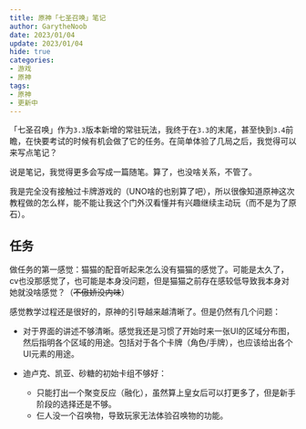 ```yaml
---
title: 原神「七圣召唤」笔记
author: GarytheNoob
date: 2023/01/04
update: 2023/01/04
hide: true
categories:
- 游戏
- 原神
tags:
- 原神
- 更新中
---
```


「七圣召唤」作为`3.3`版本新增的常驻玩法，我终于在`3.3`的末尾，甚至快到`3.4`前瞻，在快要考试的时候有机会做了它的任务。在简单体验了几局之后，我觉得可以来写点笔记？

<!-- more -->

说是笔记，我觉得更多会写成一篇随笔。算了，也没啥关系，不管了。

我是完全没有接触过卡牌游戏的（UNO啥的也别算了吧），所以很像知道原神这次教程做的怎么样，能不能让我这个门外汉看懂并有兴趣继续主动玩（而不是为了原石）。

## 任务

做任务的第一感觉：猫猫的配音听起来怎么没有猫猫的感觉了。可能是太久了，cv也没那感觉了，也可能是本身没问题，但是猫猫之前存在感较低导致我本身对她就没啥感觉？（~~不傲娇没内味~~）

感觉教学过程还是很好的，原神的引导越来越清晰了。但是仍然有几个问题：

- 对于界面的讲述不够清晰。感觉我还是习惯了开始时来一张UI的区域分布图，然后指明各个区域的用途。包括对于各个卡牌（角色/手牌），也应该给出各个UI元素的用途。

- 迪卢克、凯亚、砂糖的初始卡组不够好：

  - 只能打出一个聚变反应（融化），虽然算上皇女后可以打更多了，但是新手阶段的选择还是不够。
  - 仨人没一个召唤物，导致玩家无法体验召唤物的功能。